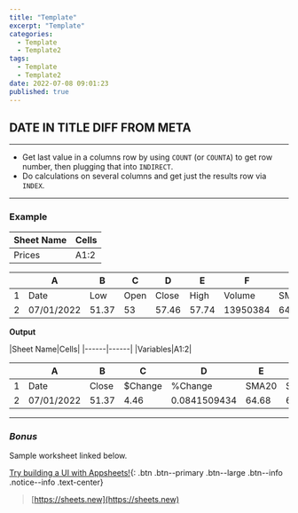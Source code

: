 ```yaml
---
title: "Template"
excerpt: "Template"
categories:
  - Template
  - Template2
tags:
  - Template
  - Template2
date: 2022-07-08 09:01:23
published: true
---
```


##  **DATE IN TITLE DIFF FROM META**
---

- Get last value in a columns row by using `COUNT` (or `COUNTA`) to get row number, then plugging that into `INDIRECT`.  
- Do calculations on several columns and get just the results row via `INDEX`.

---

### **Example**

|Sheet Name|Cells|
|------|------|
|Prices|A1:2|

|     |A|B|C|D|E|F|G|H|I|J|
| --- | ---------- | ----- | ---- | ----- | ----- | -------- | ----- | ------- | ------ | -------- |
|  1  | Date       | Low   | Open | Close | High  | Volume   | SMA20 | SMA50   | SMA120 | SMA200   |
|  2  | 07/01/2022 | 51.37 | 53   | 57.46 | 57.74 | 13950384 | 64.68 | 63.6046 | 46.133 | 34.76575 |

**Output**

<div class=".notice--info">
|Sheet Name|Cells|
|------|------|
|Variables|A1:2|</div>

|     |A|B|C|D|E|F|G|H|
| --- | ---------- | ----- | ------- | ------------ | ----- | ------- | ------ | -------- |
|  1  | Date       | Close | $Change | %Change      | SMA20 | SMA50   | SMA120 | SMA200   |
|  2  | 07/01/2022 | 51.37 | 4.46    | 0.0841509434 | 64.68 | 63.6046 | 46.133 | 34.76575 |

---

### ***Bonus***
<div class=".notice--primary">
Sample worksheet linked below.

[Try building a UI with Appsheets!](#url-here){: .btn .btn--primary .btn--large .btn--info .notice--info .text-center}
</div>

>[https://sheets.new](https://sheets.new)
